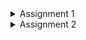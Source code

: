 <Details>
<Summary>Assignment 1</Summary>

**Reflection 1**

I organized my code into 4 different parts which are controller, service, model, and repository so that each part has its own job. 
The controller handles web requests, the service does the main work, the model is used to represent and define the structure of the data, and the repository manages data. 
I used clear method names like  `findAll` and `delete` which makes the code easy to understand.
Something that I could improve is, adding input validation. I didn’t add checks for valid product data when editing or creating items, so adding input validation would help prevent issues.

**Reflection 2**
1. After writing my unit tests, I feel like I understand my code better. 
The number of tests you need depends on your code; I had to create enough tests to cover all important cases and edge cases, 
rather than aiming for a specific number. 
Tools that measure code coverage shows which parts of the code are being tested, but even with 100% coverage, 
there might still be bugs because some issues only appear in rare or unexpected situations.

2. Having a new test suite with similar setup code and instance variables can lead to repeated code, which isn't clean. 
When you copy and paste the same setup in many test classes, it becomes harder to maintain and update later because you have to change it in several places. 
A better approach is to extract the common setup code into a base class or utility methods that every test class can use. 
This makes the code cleaner, easier to maintain, and reduces the chance of errors.

</Details>

<Details>
<Summary>Assignment 2</Summary>

**Reflection**

1. I fixed some code quality issues like removing unnecessary exception declarations, adding comments for empty methods, avoiding hardcoded version numbers, switching to constructor injection, and getting rid of deprecated annotations. 
Some of the strategies I used were making sure the tests still worked after removing the extra throws declarations, checking empty methods and explaining why they were left empty, and etc.

2. I think the current implementation meets the definition of Continuous Integration and Continuous Deployment. 
The workflows automatically run tests, security checks, and code analysis on every branch push and pull request, which helps catch issues early. 
Also, changes are automatically deployed to production when pushed to the main branch, ensuring that our app is always up to date and any bugs are quickly fixed.
</Details>